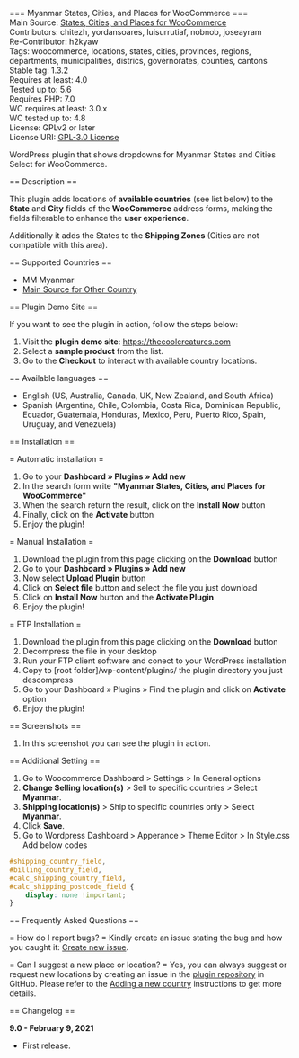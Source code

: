 === Myanmar States, Cities, and Places for WooCommerce ===\
Main Source: [States, Cities, and Places for WooCommerce](https://github.com/chitezh/woocommerce_states_places)\
Contributors: chitezh, yordansoares, luisurrutiaf, nobnob, joseayram\
Re-Contributor: h2kyaw\
Tags: woocommerce, locations, states, cities, provinces, regions, departments, municipalities, districs, governorates, counties, cantons\
Stable tag: 1.3.2\
Requires at least: 4.0\
Tested up to: 5.6\
Requires PHP: 7.0\
WC requires at least: 3.0.x\
WC tested up to: 4.8\
License: GPLv2 or later\
License URI: [GPL-3.0 License](https://www.gnu.org/licenses/gpl-3.0.html)

WordPress plugin that shows dropdowns for Myanmar States and Cities Select for WooCommerce.

== Description ==

This plugin adds locations of **available countries** (see list below) to the **State** and **City** fields of the **WooCommerce** address forms, making the fields filterable to enhance the **user experience**.

Additionally it adds the States to the **Shipping Zones** (Cities are not compatible with this area).

== Supported Countries ==
* MM Myanmar
* [Main Source for Other Country](https://github.com/chitezh/woocommerce_states_places)

== Plugin Demo Site ==

If you want to see the plugin in action, follow the steps below:

1. Visit the **plugin demo site**: https://thecoolcreatures.com
2. Select a **sample product** from the list.
3. Go to the **Checkout** to interact with available country locations.

== Available languages ==

* English (US, Australia, Canada, UK, New Zealand, and South Africa)
* Spanish (Argentina, Chile, Colombia, Costa Rica, Dominican Republic, Ecuador, Guatemala, Honduras, Mexico, Peru, Puerto Rico, Spain, Uruguay, and Venezuela)

== Installation ==

= Automatic installation =

1. Go to your **Dashboard » Plugins » Add new**
2. In the search form write **"Myanmar States, Cities, and Places for WooCommerce"**
3. When the search return the result, click on the **Install Now** button
4. Finally, click on the **Activate** button
5. Enjoy the plugin!

= Manual Installation = 
1. Download the plugin from this page clicking on the **Download** button
2. Go to your **Dashboard » Plugins » Add new**
3. Now select **Upload Plugin** button
4. Click on **Select file** button and select the file you just download
5. Click on **Install Now** button and the **Activate Plugin**
6. Enjoy the plugin!

= FTP Installation =
1. Download the plugin from this page clicking on the **Download** button
2. Decompress the file in your desktop
3. Run your FTP client software and conect to your WordPress installation
4. Copy to [root folder]/wp-content/plugins/ the plugin directory you just descompress
5. Go to your Dashboard » Plugins » Find the plugin and click on **Activate** option
6. Enjoy the plugin!

== Screenshots ==
1. In this screenshot you can see the plugin in action.


== Additional Setting ==
1. Go to Woocommerce Dashboard > Settings > In General options
2. **Change Selling location(s)** > Sell to specific countries > Select **Myanmar**.
3. **Shipping location(s)** > Ship to specific countries only > Select **Myanmar**.
4. Click **Save**.
5. Go to Wordpress Dashboard > Apperance > Theme Editor > In Style.css Add below codes

```css
#shipping_country_field,
#billing_country_field,
#calc_shipping_country_field,
#calc_shipping_postcode_field {
    display: none !important;
}
```

== Frequently Asked Questions ==

= How do I report bugs? =
Kindly create an issue stating the bug and how you caught it: [Create new issue](https://github.com/chitezh/woocommerce_states_places/issues/new).

= Can I suggest a new place or location? =
Yes, you can always suggest or request new locations by creating an issue in the [plugin repository](https://github.com/chitezh/woocommerce_states_places/issues/new) in GitHub. Please refer to the [Adding a new country](https://github.com/chitezh/woocommerce_states_places/tree/master/templates) instructions to get more details.

== Changelog ==

**9.0 - February  9, 2021**
* First release.